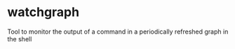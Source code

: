 # watchgraph
Tool to monitor the output of a command in a periodically refreshed graph in the shell
